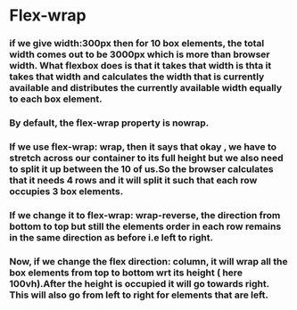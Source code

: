 # Flex-wrap

### if we give width:300px then for 10 box elements, the total width comes out to be 3000px which is more than browser width. What flexbox does is that it takes that width is thta it takes that width and calculates the width that is currently available and distributes the currently available width equally to each box element.

### By default, the flex-wrap property is nowrap.

### If we use flex-wrap: wrap, then it says that okay , we have to stretch across our container to its full height but we also need to split it up between the 10 of us.So the browser calculates that it needs 4 rows and it will split it such that each row occupies 3 box elements.

### If we change it to flex-wrap: wrap-reverse, the direction from bottom to top but still the elements order in each row remains in the same direction as before i.e left to right.

### Now, if we change the flex direction: column, it will wrap all the box elements from top to bottom wrt its height ( here 100vh).After the height is occupied it will go towards right. This will also go from left to right for elements that are left.
